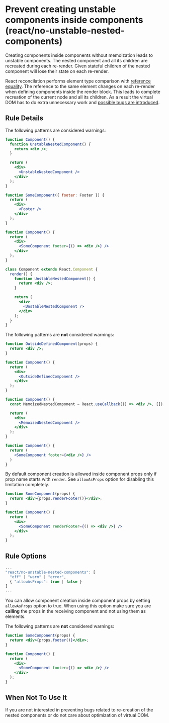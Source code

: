 # Prevent creating unstable components inside components (react/no-unstable-nested-components)

Creating components inside components without memoization leads to unstable components. The nested component and all its children are recreated during each re-render. Given stateful children of the nested component will lose their state on each re-render.

React reconcilation performs element type comparison with [reference equality](https://github.com/facebook/react/blob/v16.13.1/packages/react-reconciler/src/ReactChildFiber.js#L407). The reference to the same element changes on each re-render when defining components inside the render block. This leads to complete recreation of the current node and all its children. As a result the virtual DOM has to do extra unnecessary work and [possible bugs are introduced](https://codepen.io/ariperkkio/pen/vYLodLB).

## Rule Details

The following patterns are considered warnings:

```jsx
function Component() {
  function UnstableNestedComponent() {
    return <div />;
  }

  return (
    <div>
      <UnstableNestedComponent />
    </div>
  );
}
```

```jsx
function SomeComponent({ footer: Footer }) {
  return (
    <div>
      <Footer />
    </div>
  );
}

function Component() {
  return (
    <div>
      <SomeComponent footer={() => <div />} />
    </div>
  );
}
```

```jsx
class Component extends React.Component {
  render() {
    function UnstableNestedComponent() {
      return <div />;
    }

    return (
      <div>
        <UnstableNestedComponent />
      </div>
    );
  }
}
```

The following patterns are **not** considered warnings:

```jsx
function OutsideDefinedComponent(props) {
  return <div />;
}

function Component() {
  return (
    <div>
      <OutsideDefinedComponent />
    </div>
  );
}
```

```jsx
function Component() {
  const MemoizedNestedComponent = React.useCallback(() => <div />, []);

  return (
    <div>
      <MemoizedNestedComponent />
    </div>
  );
}
```

```jsx
function Component() {
  return (
    <SomeComponent footer={<div />} />
  )
}
```

By default component creation is allowed inside component props only if prop name starts with `render`. See `allowAsProps` option for disabling this limitation completely.

```jsx
function SomeComponent(props) {
  return <div>{props.renderFooter()}</div>;
}

function Component() {
  return (
    <div>
      <SomeComponent renderFooter={() => <div />} />
    </div>
  );
}
```

## Rule Options

```js
...
"react/no-unstable-nested-components": [
  "off" | "warn" | "error",
  { "allowAsProps": true | false }
]
...
```

You can allow component creation inside component props by setting `allowAsProps` option to true. When using this option make sure you are **calling** the props in the receiving component and not using them as elements.

The following patterns are **not** considered warnings:

```jsx
function SomeComponent(props) {
  return <div>{props.footer()}</div>;
}

function Component() {
  return (
    <div>
      <SomeComponent footer={() => <div />} />
    </div>
  );
}
```

## When Not To Use It

If you are not interested in preventing bugs related to re-creation of the nested components or do not care about optimization of virtual DOM.

